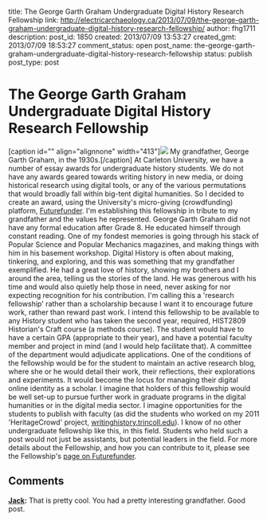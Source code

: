 title: The George Garth Graham Undergraduate Digital History Research Fellowship
link: http://electricarchaeology.ca/2013/07/09/the-george-garth-graham-undergraduate-digital-history-research-fellowship/
author: fhg1711
description: 
post_id: 1850
created: 2013/07/09 13:53:27
created_gmt: 2013/07/09 18:53:27
comment_status: open
post_name: the-george-garth-graham-undergraduate-digital-history-research-fellowship
status: publish
post_type: post

# The George Garth Graham Undergraduate Digital History Research Fellowship

[caption id="" align="alignnone" width="413"]![](http://futurefunder.carleton.ca/wp-content/uploads/2013/07/Garth-Graham-banner.jpg) My grandfather, George Garth Graham, in the 1930s.[/caption] At Carleton University, we have a number of essay awards for undergraduate history students. We do not have any awards geared towards writing history in new media, or doing historical research using digital tools, or any of the various permutations that would broadly fall within big-tent digital humanities. So I decided to create an award, using the University's micro-giving (crowdfunding) platform, [Futurefunder](http://futurefunder.carleton.ca). I'm establishing this fellowship in tribute to my grandfather and the values he represented. George Garth Graham did not have any formal education after Grade 8. He educated himself through constant reading. One of my fondest memories is going through his stack of Popular Science and Popular Mechanics magazines, and making things with him in his basement workshop. Digital History is often about making, tinkering, and exploring, and this was something that my grandfather exemplified. He had a great love of history, showing my brothers and I around the area, telling us the stories of the land. He was generous with his time and would also quietly help those in need, never asking for nor expecting recognition for his contribution. I'm calling this a 'research fellowship' rather than a scholarship because I want it to encourage future work, rather than reward past work. I intend this fellowship to be available to any History student who has taken the second year, required, HIST2809 Historian's Craft course (a methods course). The student would have to have a certain GPA (appropriate to their year), and have a potential faculty member and project in mind (and I would help facilitate that). A committee of the department would adjudicate applications. One of the conditions of the fellowship would be for the student to maintain an active research blog, where she or he would detail their work, their reflections, their explorations and experiments. It would become the locus for managing their digital online identity as a scholar. I imagine that holders of this fellowship would be well set-up to pursue further work in graduate programs in the digital humanities or in the digital media sector. I imagine opportunities for the students to publish with faculty (as did the students who worked on my 2011 'HeritageCrowd' project, [writinghistory.trincoll.edu](http://writinghistory.trincoll.edu)). I know of no other undergraduate fellowship like this, in this field. Students who held such a post would not just be assistants, but potential leaders in the field. For more details about the Fellowship, and how you can contribute to it, please see the Fellowship's [page on Futurefunder](http://futurefunder.carleton.ca/projects/graham-history-fellowship/).

## Comments

**[Jack](#10590 "2013-07-26 16:01:04"):** That is pretty cool. You had a pretty interesting grandfather. Good post.

